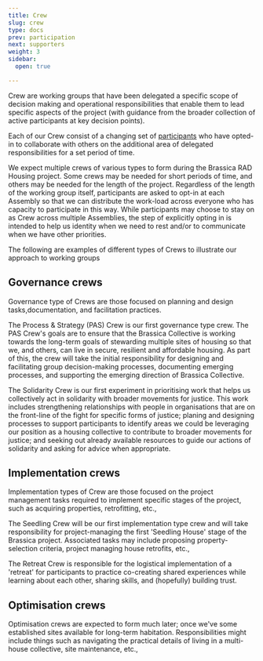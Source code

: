 ```yaml
---
title: Crew
slug: crew
type: docs
prev: participation
next: supporters
weight: 3
sidebar:
  open: true

---
```


Crew are working groups that have been delegated a specific scope of decision making and operational responsibilities that enable them to lead specific aspects of the project (with guidance from the broader collection of active participants at key decision points).

Each of our Crew consist of a changing set of [participants](../participation/) who have opted-in to collaborate with others on the additional area of delegated responsibilities for a set period of time. 

We expect multiple crews of various types to form during the Brassica RAD Housing project. Some crews may be needed for short periods of time, and others may be needed for the length of the project. Regardless of the length of the working group itself, participants are asked to opt-in at each Assembly so that we can distribute the work-load across everyone who has capacity to participate in this way. While participants may choose to stay on as Crew across multiple Assemblies, the step of explicitly opting in is intended to help us identity when we need to rest and/or to communicate when we have other priorities.

The following are examples of different types of Crews to illustrate our approach to working groups

## Governance crews
Governance type of Crews are those focused on planning and design tasks,documentation, and facilitation practices.

The Process & Strategy (PAS) Crew is our first governance type crew. The PAS Crew's goals are to ensure that the Brassica Collective is working towards the long-term goals of stewarding multiple sites of housing so that we, and others, can live in secure, resilient and affordable housing. As part of this, the crew will take the initial responsibility for designing and facilitating group decision-making processes, documenting emerging processes, and supporting the emerging direction of Brassica Collective.

The Solidarity Crew is our first experiment in prioritising work that helps us collectively act in solidarity with broader movements for justice. This work includes strengthening relationships with people in organisations that are on the front-line of the fight for specific forms of justice; planing and designing processes to support participants to identify areas we could be leveraging our position as a housing collective to contribute to broader movements for justice; and seeking out already available resources to guide our actions of solidarity and asking for advice when appropriate.  

## Implementation crews
Implementation types of Crew are those focused on the project management tasks required to implement specific stages of the project, such as acquiring properties, retrofitting, etc.,

The Seedling Crew will be our first implementation type crew and will take responsibility for project-managing the first 'Seedling House' stage of the Brassica project. Associated tasks may include proposing property-selection criteria, project managing house retrofits, etc.,

The Retreat Crew is responsible for the logistical implementation of a 'retreat' for participants to practice co-creating shared experiences while learning about each other, sharing skills, and (hopefully) building trust.

## Optimisation crews
Optimisation crews are expected to form much later; once we've some established sites available for long-term habitation. Responsibilities might include things such as navigating the practical details of living in a multi-house collective, site maintenance, etc.,
